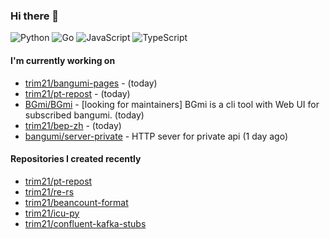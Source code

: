 ### Hi there 👋

![Python](https://img.shields.io/badge/python-3670A0?style=for-the-badge&logo=python&logoColor=ffdd54)
![Go](https://img.shields.io/badge/go-%2300ADD8.svg?style=for-the-badge&logo=go&logoColor=white)
![JavaScript](https://img.shields.io/badge/javascript-%23323330.svg?style=for-the-badge&logo=javascript&logoColor=%23F7DF1E)
![TypeScript](https://img.shields.io/badge/typescript-%23007ACC.svg?style=for-the-badge&logo=typescript&logoColor=white)

#### I'm currently working on

- [trim21/bangumi-pages](https://github.com/trim21/bangumi-pages) -  (today)
- [trim21/pt-repost](https://github.com/trim21/pt-repost) -  (today)
- [BGmi/BGmi](https://github.com/BGmi/BGmi) - [looking for maintainers] BGmi is a cli tool with Web UI for subscribed bangumi. (today)
- [trim21/bep-zh](https://github.com/trim21/bep-zh) -  (today)
- [bangumi/server-private](https://github.com/bangumi/server-private) - HTTP sever for private api (1 day ago)

#### Repositories I created recently

- [trim21/pt-repost](https://github.com/trim21/pt-repost)
- [trim21/re-rs](https://github.com/trim21/re-rs)
- [trim21/beancount-format](https://github.com/trim21/beancount-format)
- [trim21/icu-py](https://github.com/trim21/icu-py)
- [trim21/confluent-kafka-stubs](https://github.com/trim21/confluent-kafka-stubs)
